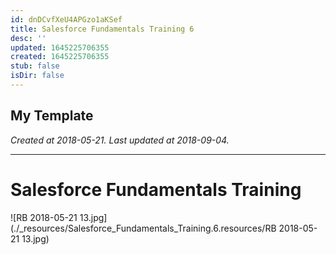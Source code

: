 ```yaml
---
id: dnDCvfXeU4APGzo1aKSef
title: Salesforce Fundamentals Training 6
desc: ''
updated: 1645225706355
created: 1645225706355
stub: false
isDir: false
---
```

My Template
---

_Created at 2018-05-21._
_Last updated at 2018-09-04._




---

# Salesforce Fundamentals Training


![RB 2018-05-21 13.jpg](./_resources/Salesforce_Fundamentals_Training.6.resources/RB 2018-05-21 13.jpg)

